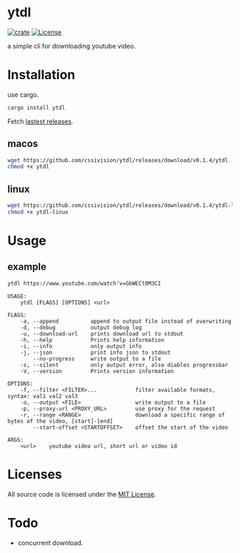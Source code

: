 # ytdl
[![crate](https://img.shields.io/crates/v/ytdl.svg)](https://crates.io/crates/ytdl)
[![License](http://img.shields.io/badge/license-mit-blue.svg)](https://github.com/cssivision/ytdl/blob/master/LICENSE)

a simple cli for downloading youtube video.

# Installation
use cargo.
```sh
cargo install ytdl
```

Fetch [lastest releases](https://github.com/cssivision/ytdl/releases).
## macos
```sh
wget https://github.com/cssivision/ytdl/releases/download/v0.1.4/ytdl
chmod +x ytdl
```
## linux
```sh
wget https://github.com/cssivision/ytdl/releases/download/v0.1.4/ytdl-linux
chmod +x ytdl-linux
```
# Usage
## example
```sh
ytdl https://www.youtube.com/watch?v=GbWECt0M3CI
```
```
USAGE:
    ytdl [FLAGS] [OPTIONS] <url>

FLAGS:
    -a, --append          append to output file instead of overwriting
    -d, --debug           output debug log
    -u, --download-url    prints download url to stdout
    -h, --help            Prints help information
    -i, --info            only output info
    -j, --json            print info json to stdout
        --no-progress     write output to a file
    -s, --silent          only output error, also diables progressbar
    -V, --version         Prints version information

OPTIONS:
    -f, --filter <FILTER>...            filter available formats, syntax: val1 val2 val3
    -o, --output <FILE>                 write output to a file
    -p, --proxy-url <PROXY_URL>         use proxy for the request
    -r, --range <RANGE>                 download a specific range of bytes of the video, [start]-[end]
        --start-offset <STARTOFFSET>    offset the start of the video

ARGS:
    <url>    youtube video url, short url or video id
```

# Licenses

All source code is licensed under the [MIT License](https://github.com/cssivision/ytdl/blob/master/LICENSE).

# Todo 
- concurrent download.

